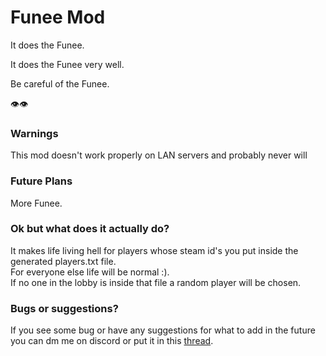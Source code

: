 # Funee Mod

It does the Funee.

It does the Funee very well.

Be careful of the Funee.

👁👁

### Warnings

This mod doesn't work properly on LAN servers and probably never will

### Future Plans

More Funee.

### Ok but what does it actually do?

It makes life living hell for players whose steam id's you put inside the generated players.txt file.  
For everyone else life will be normal :).  
If no one in the lobby is inside that file a random player will be chosen.  

### Bugs or suggestions?

If you see some bug or have any suggestions for what to add in the future you can dm me on discord or put it in this [thread](https://discord.com/channels/1168655651455639582/1208175572186833039/1208175572186833039).
